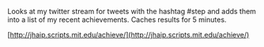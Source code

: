 Looks at my twitter stream for tweets with the hashtag #step and adds them into a list of my recent achievements.  Caches results for 5 minutes.


[http://jhaip.scripts.mit.edu/achieve/](http://jhaip.scripts.mit.edu/achieve/)


